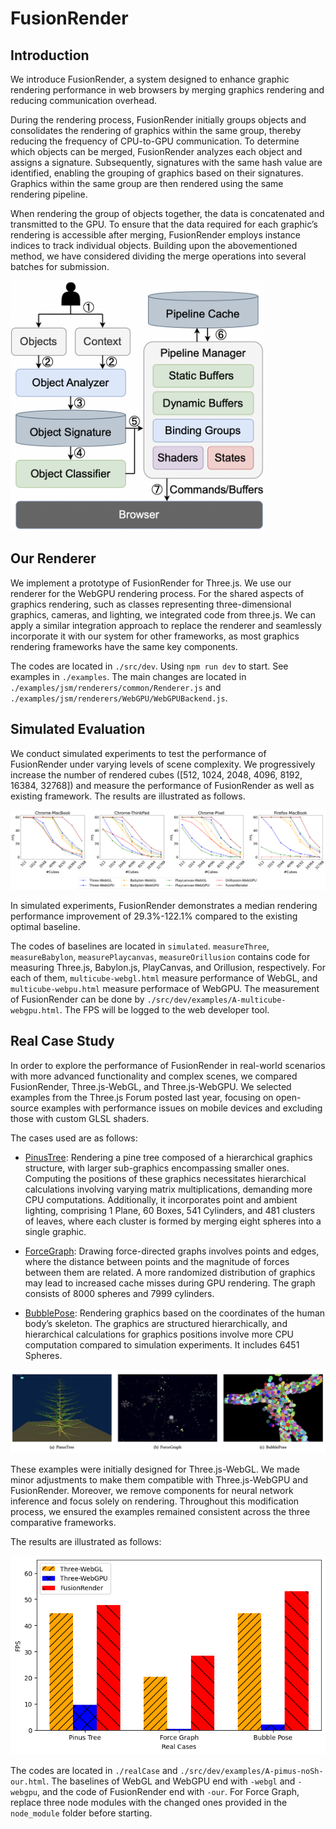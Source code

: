 # FusionRender

## Introduction

We introduce FusionRender, a system designed to enhance graphic rendering performance in web browsers by merging graphics rendering and reducing communication overhead.

During the rendering process, FusionRender initially groups objects and consolidates the rendering of graphics within the same group, thereby reducing the frequency of CPU-to-GPU communication. To determine which objects can be merged, FusionRender analyzes each object and assigns a signature. Subsequently, signatures with the same hash value are identified, enabling the grouping of graphics based on their signatures. Graphics within the same
group are then rendered using the same rendering pipeline.

When rendering the group of objects together, the data is concatenated and transmitted to the GPU. To ensure that the data required for each graphic’s rendering is accessible after merging, FusionRender employs instance indices to track individual objects. Building upon the abovementioned method, we have considered dividing the merge operations into several batches for submission.

<img src='./docs/overview.png' height=400 />

## Our Renderer

We implement a prototype of FusionRender for Three.js. We use our renderer for the WebGPU rendering process. For the shared aspects of graphics rendering, such as classes representing three-dimensional graphics, cameras, and lighting, we integrated code from three.js. We can apply a similar integration approach to replace the renderer and seamlessly incorporate it with our system for other frameworks, as most graphics rendering frameworks have the same key components.

The codes are located in `./src/dev`. Using `npm run dev` to start. See examples in `./examples`. The main changes are located in `./examples/jsm/renderers/common/Renderer.js` and `./examples/jsm/renderers/WebGPU/WebGPUBackend.js`.


## Simulated Evaluation

We conduct simulated experiments to test the performance of FusionRender under varying levels of scene complexity. We progressively increase the number of rendered cubes ([512, 1024, 2048, 4096, 8192, 16384, 32768]) and measure the performance of FusionRender as well as existing framework. The results are illustrated as follows.

<img src='./docs/simulation.png'/>

In simulated experiments, FusionRender demonstrates a median rendering performance improvement of 29.3%-122.1% compared to the existing optimal baseline.

The codes of baselines are located in `simulated`. `measureThree`, `measureBabylon`, `measurePlaycanvas`, `measureOrillusion` contains code for measuring Three.js, Babylon.js, PlayCanvas, and Orillusion,  respectively. For each of them, `multicube-webgl.html` measure performance of WebGL, and `multicube-webpu.html` measure performace of WebGPU. The measurement of FusionRender can be done by `./src/dev/examples/A-multicube-webgpu.html`. The FPS will be logged to the web developer tool.


## Real Case Study

In order to explore the performance of FusionRender in real-world scenarios with more advanced functionality and complex scenes, we compared FusionRender, Three.js-WebGL, and Three.js-WebGPU. We selected examples from the Three.js Forum posted last year, focusing on open-source examples with performance issues on mobile devices and excluding those with custom GLSL shaders.

The cases used are as follows:

* [PinusTree](https://jrlazz.eu5.org/anim/pinus_noSh.html): Rendering a pine tree composed of a hierarchical graphics structure, with larger sub-graphics encompassing smaller ones. Computing the positions of these graphics necessitates hierarchical calculations involving varying matrix multiplications, demanding more CPU computations. Additionally, it incorporates point and ambient lighting, comprising 1 Plane, 60 Boxes, 541 Cylinders, and 481 clusters of leaves, where each cluster is formed by merging eight spheres into a single graphic.

* [ForceGraph](https://github.com/vasturiano/3d-force-graph/tree/master): Drawing force-directed graphs involves points and edges, where the distance between points and the magnitude of forces between them are related. A more randomized distribution of graphics may lead to increased cache misses during GPU rendering. The graph consists of 8000 spheres and 7999 cylinders.

* [BubblePose](https://github.com/wunderdogsw/go-23-app): Rendering graphics based on the coordinates of the human body’s skeleton. The graphics are structured hierarchically, and hierarchical calculations for graphics positions involve more CPU computation compared to simulation experiments. It includes 6451 Spheres.

<img src='./docs/realcasescene.png'/>

These examples were initially designed for Three.js-WebGL. We made minor adjustments to make them compatible with Three.js-WebGPU and FusionRender. Moreover, we remove components for neural network inference and focus solely on rendering. Throughout this modification process, we ensured the examples remained consistent across the three comparative frameworks.

The results are illustrated as follows:

<img src='./docs/realcase.png'/>

The codes are located in `./realCase` and `./src/dev/examples/A-pimus-noSh-our.html`. The baselines of WebGL and WebGPU end with `-webgl` and `-webgpu`, and the code of FusionRender end with `-our`. For Force Graph, replace three node modules with the changed ones provided in the `node_module` folder before starting.


